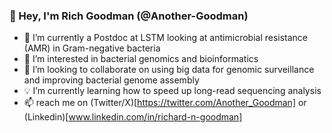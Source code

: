 ### 👋 Hey, I'm Rich Goodman (@Another-Goodman)

- 🧫 I’m currently a Postdoc at LSTM looking at antimicrobial resistance (AMR) in Gram-negative bacteria
- 👀 I’m interested in bacterial genomics and bioinformatics 
- 🤝 I’m looking to collaborate on using big data for genomic surveillance and improving bacterial genome assembly  
- 💡 I’m currently learning how to speed up long-read sequencing analysis 
- 📫 reach me on (Twitter/X)[https://twitter.com/Another_Goodman] or (Linkedin)[www.linkedin.com/in/richard-n-goodman]
